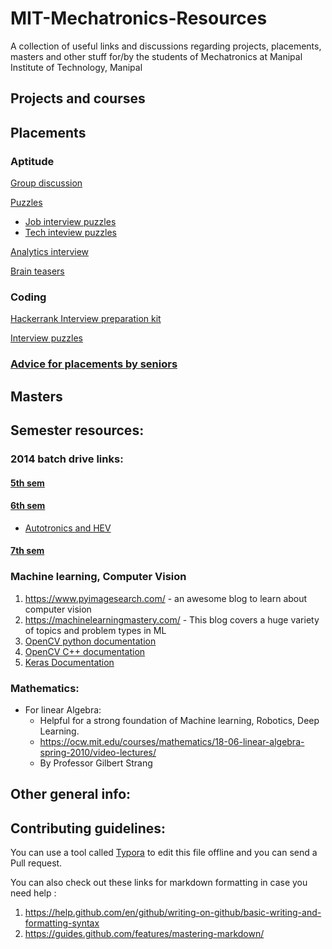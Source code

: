 # MIT-Mechatronics-Resources
A collection of useful links and discussions regarding projects, placements, masters and other stuff for/by the students of Mechatronics at Manipal Institute of Technology, Manipal



## Projects and courses





## Placements



### Aptitude

[Group discussion](https://www.indiabix.com/group-discussion/topics-with-answers/)

[Puzzles](https://www.geeksforgeeks.org/category/puzzles/)

- [Job interview puzzles](https://www.analyticsvidhya.com/blog/2016/07/20-challenging-job-interview-puzzles-which-every-analyst-solve-atleast/)
- [Tech inteview puzzles](https://puzzlefry.com/top-25-tech-interview-puzzles-with-answers/)

[Analytics interview](https://www.analyticsvidhya.com/blog/2014/09/commonly-asked-puzzles-analytics-interviews/)

[Brain teasers](http://www.crazyforcode.com/brain-teasers/)



### Coding

[Hackerrank Interview preparation kit](https://www.hackerrank.com/interview/interview-preparation-kit)

[Interview puzzles](http://www.crazyforcode.com/top-10-interview-puzzles/)



### [Advice for placements by seniors](/advices.md)







## Masters



## Semester resources:



### 2014 batch drive links:

#### [5th sem](https://drive.google.com/folderview?id=0B6S9AxB3IyRYSmtBNU9MaGJhYnc)

#### [6th sem](https://drive.google.com/folderview?id=0B6S9AxB3IyRYUVdkX19zai1ab00)

- [Autotronics and HEV](https://drive.google.com/drive/u/0/folders/0B2kBdeXt5BVpYW1aWXpiS01QV00)

#### [7th sem](https://drive.google.com/folderview?id=0B6S9AxB3IyRYdmVoU0hEaS12X1k)





### Machine learning, Computer Vision

1. https://www.pyimagesearch.com/ - an awesome blog to learn about computer vision
2. https://machinelearningmastery.com/ - This blog covers a huge variety of topics and problem types in ML
3. [OpenCV python documentation](https://opencv-python-tutroals.readthedocs.io/en/latest/py_tutorials/py_tutorials.html)
4. [OpenCV C++ documentation](https://docs.opencv.org/master/d9/df8/tutorial_root.html)
5. [Keras Documentation](https://keras.io/) 



### Mathematics:

- For linear Algebra:
  - Helpful for a strong foundation of Machine learning, Robotics, Deep Learning.
  - <https://ocw.mit.edu/courses/mathematics/18-06-linear-algebra-spring-2010/video-lectures/>
  - By Professor Gilbert Strang 



## Other general info:







## Contributing guidelines:

You can use a tool called [Typora](https://typora.io/) to edit this file offline and you can send a Pull request.



You can also check out these links for markdown formatting in case you need help :

1. https://help.github.com/en/github/writing-on-github/basic-writing-and-formatting-syntax
2. https://guides.github.com/features/mastering-markdown/

